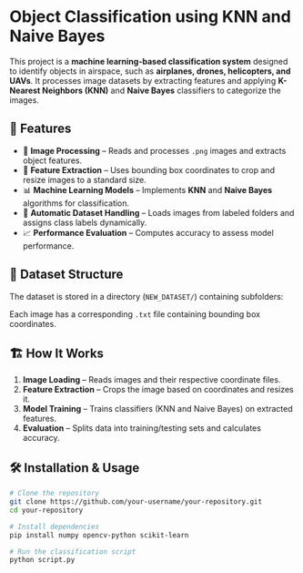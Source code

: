 # Object Classification using KNN and Naive Bayes  

This project is a **machine learning-based classification system** designed to identify objects in airspace, such as **airplanes, drones, helicopters, and UAVs**. It processes image datasets by extracting features and applying **K-Nearest Neighbors (KNN)** and **Naive Bayes** classifiers to categorize the images.  

## 🚀 Features  
- 📸 **Image Processing** – Reads and processes `.png` images and extracts object features.  
- 🎯 **Feature Extraction** – Uses bounding box coordinates to crop and resize images to a standard size.  
- 📊 **Machine Learning Models** – Implements **KNN** and **Naive Bayes** algorithms for classification.  
- 🔄 **Automatic Dataset Handling** – Loads images from labeled folders and assigns class labels dynamically.  
- 📈 **Performance Evaluation** – Computes accuracy to assess model performance.  

## 📂 Dataset Structure  
The dataset is stored in a directory (`NEW_DATASET/`) containing subfolders:  

Each image has a corresponding `.txt` file containing bounding box coordinates.

## 🏗️ How It Works  
1. **Image Loading** – Reads images and their respective coordinate files.  
2. **Feature Extraction** – Crops the image based on coordinates and resizes it.  
3. **Model Training** – Trains classifiers (KNN and Naive Bayes) on extracted features.  
4. **Evaluation** – Splits data into training/testing sets and calculates accuracy.  

## 🛠️ Installation & Usage  
```bash
# Clone the repository
git clone https://github.com/your-username/your-repository.git
cd your-repository

# Install dependencies
pip install numpy opencv-python scikit-learn

# Run the classification script
python script.py
